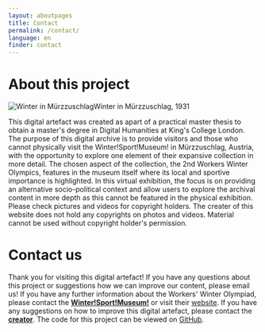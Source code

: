 ```yaml
---
layout: aboutpages
title: Contact
permalink: /contact/
language: en
finder: contact
---
```

<!--the "mailto" allows visitors to send emails to the museum or the author-->
<h1 class="h1-responsive font-weight-bold text-center my-4"> About this project</h1>
<div class="grid-item" id="exhibit-image"><img src="../media/1634292929902_cut.jpg" class="img-fluid" alt="Winter in Mürzzuschlag">Winter in Mürzzuschlag, 1931</div>
<p class="text-center w-responsive mx-auto mb-5">This digital artefact was created as apart of a practical master thesis to obtain a master's degree in Digital Humanities at King's College London. The purpose of this digital archive is to provide visitors and those who cannot physically visit the Winter!Sport!Museum! in Mürzzuschlag, Austria, with the opportunity to explore one element of their expansive collection in more detail. The chosen aspect of the collection, the 2nd Workers Winter Olympics, features in the museum itself where its local and sportive importance is highlighted. In this virtual exhibition, the focus is on providing an alternative socio-political context and allow users to explore the archival content in more depth as this cannot be featured in the physical exhibition. Please check pictures and videos for copyright holders. The creater of this website does not hold any copyrights on photos and videos. Material cannot be used without copyright holder's permission.</p>
<h1 class="h1-responsive font-weight-bold text-center my-4">Contact us</h1>
<p class="text-center w-responsive mx-auto mb-5">Thank you for visiting this digital artefact! If you have any questions about this project or suggestions how we can improve our content, please email us!
If you have any further information about the Workers' Winter Olympiad, please contact the <b><a class="u-email" href="mailto:office@wintersportmuseum.com">Winter!Sport!Museum!</a></b> or visit their <a href="https://www.wintersportmuseum.com/at/">website</a>.
If you have any suggestions on how to improve this digital artefact, please contact the <b><a class="u-email" href="mailto:{{ site.email }}">creator</a></b>. The code for this project can be viewed on <a href="https://github.com/Koenel/olympiad1931">GitHub</a>.</p>